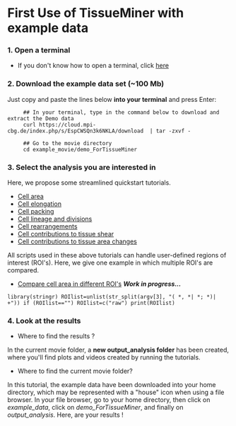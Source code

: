 # First Use of TissueMiner with example data

### 1. Open a terminal

* If you don't know how to open a terminal, click [here](https://help.ubuntu.com/community/UsingTheTerminal)

### 2. Download the example data set (~100 Mb)

Just copy and paste the lines below **into your terminal** and press Enter:
```
     ## In your terminal, type in the command below to download and extract the Demo data
     curl https://cloud.mpi-cbg.de/index.php/s/EspCWSQn3k6NKLA/download  | tar -zxvf -
     
     ## Go to the movie directory
     cd example_movie/demo_ForTissueMiner
```

### 3. Select the analysis you are interested in

Here, we propose some streamlined quickstart tutorials.

* [Cell area](cell_area.md)
* [Cell elongation](cell_elongation.md)
* [Cell packing](cell_packing.md)
* [Cell lineage and divisions](cell_lineage_and_divisions.md)
* [Cell rearrangements](cell_rearrangements.md)
* [Cell contributions to tissue shear](cell_contributions_to_tissue_shear.md)
* [Cell contributions to tissue area changes](cell_contributions_to_tissue_area_changes.md)

All scripts used in these above tutorials can handle user-defined regions of interest (ROI's). Here, we give one example in which multiple ROI's are compared. 

* [Compare cell area in different ROI's](cell_area_ROI.md) ***Work in progress...***

`library(stringr)
  ROIlist=unlist(str_split(argv[3], "( *, *| *; *)| +"))
  if (ROIlist=="") ROIlist=c("raw")
  print(ROIlist)`

### 4. Look at the results 

* Where to find the results ? 

In the current movie folder, a **new output_analysis folder** has been created, where you'll find plots and videos created by running the tutorials. 

* Where to find the current movie folder?

In this tutorial, the example data have been downloaded into your home directory, which may be represented with a "house" icon when using a file browser. In your file browser, go to your home directory, then click on *example_data*, click on *demo_ForTissueMiner*, and finally on *output_analysis*. Here, are your results !

